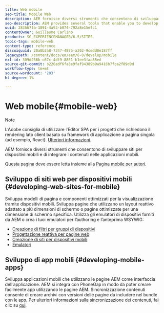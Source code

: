 ```yaml
---
title: Web mobile
seo-title: Mobile Web
description: AEM fornisce diversi strumenti che consentono di sviluppare siti per dispositivi mobili e di integrare i contenuti nelle applicazioni mobili
seo-description: AEM provides several tools that enable you to develop sites for mobile devices and to integrate your content into mobile applications
uuid: 283667fa-1891-4a93-b074-792a8e15efc1
contentOwner: Guillaume Carlino
products: SG_EXPERIENCEMANAGER/6.5/SITES
topic-tags: mobile-web
content-type: reference
discoiquuid: 20a0b2a8-7347-4875-a202-9cedd8e187ff
legacypath: /content/docs/en/aem/6-0/develop/mobile
exl-id: 309d256b-c67c-4df9-8851-b1ee3faa55ed
source-git-commit: b220adf6fa3e9faf94389b9a9416b7fca2f89d9d
workflow-type: tm+mt
source-wordcount: '203'
ht-degree: 1%

---
```


# Web mobile{#mobile-web}

>[!NOTE]
>
>L’Adobe consiglia di utilizzare l’Editor SPA per i progetti che richiedono il rendering lato client basato su framework di applicazione a pagina singola (ad esempio, React). [Ulteriori informazioni](/help/sites-developing/spa-overview.md).

AEM fornisce diversi strumenti che consentono di sviluppare siti per dispositivi mobili e di integrare i contenuti nelle applicazioni mobili.

Questa pagina deve essere letta insieme alla [Pagina mobile per autori](/help/sites-authoring/mobile.md).

## Sviluppo di siti web per dispositivi mobili {#developing-web-sites-for-mobile}

Sviluppa modelli di pagina e componenti ottimizzati per la visualizzazione tramite dispositivi mobili. Sviluppa pagine che utilizzano un layout reattivo adattato a più dimensioni di schermo o pagine ottimizzate per una dimensione di schermo specifica. Utilizza gli emulatori di dispositivi forniti da AEM o crea i tuoi emulatori per l’authoring e l’anteprima WSYWIG:

* [Creazione di filtri per gruppi di dispositivi](/help/sites-developing/groupfilters.md)
* [Progettazione reattiva per pagine web](/help/sites-developing/responsive.md)
* [Creazione di siti per dispositivi mobili](/help/sites-developing/mobile.md)
* [Emulatori](/help/sites-developing/emulators.md)

## Sviluppo di app mobili {#developing-mobile-apps}

Sviluppa applicazioni mobili che utilizzano le pagine AEM come interfaccia dell’applicazione. AEM si integra con PhoneGap in modo da poter creare facilmente app utilizzando le pagine AEM. Sincronizzazione contenuti consente di creare archivi con versioni delle pagine da includere nel bundle con le app. Per ulteriori informazioni sulla sincronizzazione dei contenuti, fai clic su [qui](/help/mobile/phonegap-contentsync.md).
